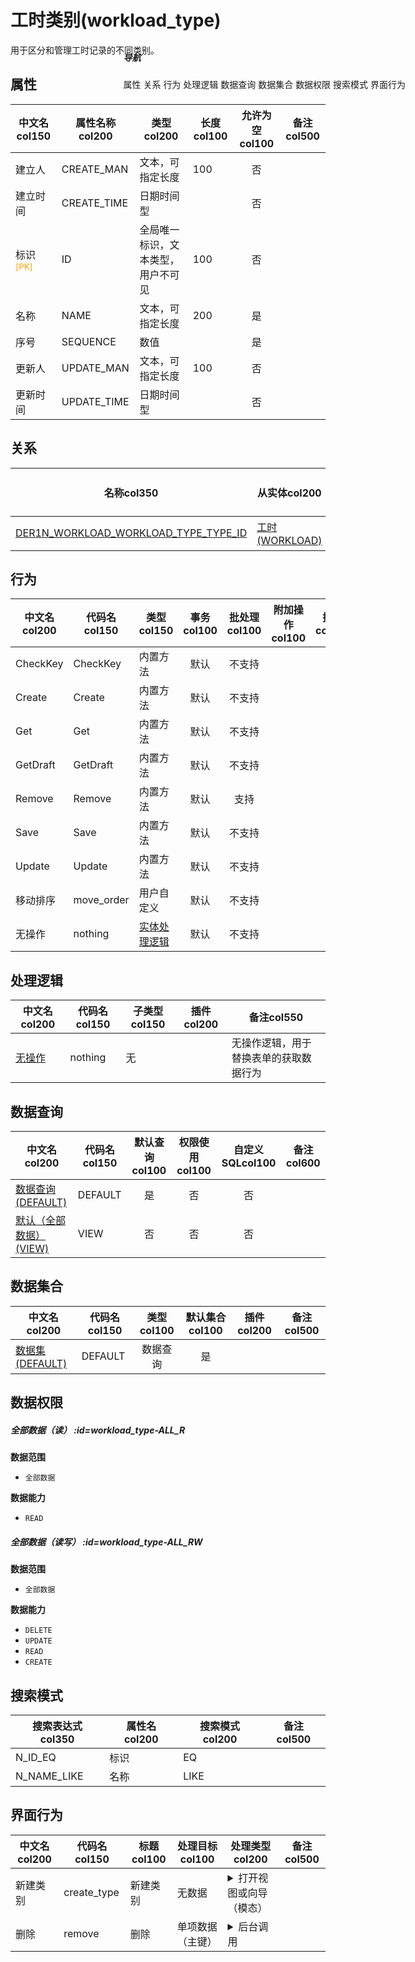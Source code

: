 # 工时类别(workload_type)  <!-- {docsify-ignore-all} -->


用于区分和管理工时记录的不同类别。


## 属性
|    中文名col150 | 属性名称col200           | 类型col200     | 长度col100    |允许为空col100    |  备注col500  |
| --------   |------------| -----  | -----  | :----: | -------- |
|建立人|CREATE_MAN|文本，可指定长度|100|否||
|建立时间|CREATE_TIME|日期时间型||否||
|标识<sup class="footnote-symbol"><font color=orange>[PK]</font></sup>|ID|全局唯一标识，文本类型，用户不可见|100|否||
|名称|NAME|文本，可指定长度|200|是||
|序号|SEQUENCE|数值||是||
|更新人|UPDATE_MAN|文本，可指定长度|100|否||
|更新时间|UPDATE_TIME|日期时间型||否||


## 关系

<el-row>
<el-tabs v-model="show_der">
<el-tab-pane label="主关系" name="major">

| 名称col350     |   从实体col200 | 关系类型col200     |   备注col500  |
| -------- |---------- |------------|----- |
|[DER1N_WORKLOAD_WORKLOAD_TYPE_TYPE_ID](der/DER1N_WORKLOAD_WORKLOAD_TYPE_TYPE_ID)|[工时(WORKLOAD)](module/Base/workload)|1:N关系||


</el-tab-pane>
</el-tabs>
</el-row>

## 行为
| 中文名col200    | 代码名col150    | 类型col150    | 事务col100   | 批处理col100   | 附加操作col100  | 插件col150    |  备注col300  |
| -------- |---------- |----------- |:----:|:----:|---------| ----- | ----- |
|CheckKey|CheckKey|内置方法|默认|不支持||||
|Create|Create|内置方法|默认|不支持||||
|Get|Get|内置方法|默认|不支持||||
|GetDraft|GetDraft|内置方法|默认|不支持||||
|Remove|Remove|内置方法|默认|支持||||
|Save|Save|内置方法|默认|不支持||||
|Update|Update|内置方法|默认|不支持||||
|移动排序|move_order|用户自定义|默认|不支持||||
|无操作|nothing|[实体处理逻辑](module/Base/workload_type/logic/nothing "无操作")|默认|不支持||||

## 处理逻辑
| 中文名col200    | 代码名col150    | 子类型col150    | 插件col200    |  备注col550  |
| -------- |---------- |----------- |------------|----------|
|[无操作](module/Base/workload_type/logic/nothing)|nothing|无||无操作逻辑，用于替换表单的获取数据行为|

## 数据查询
| 中文名col200    | 代码名col150    | 默认查询col100 | 权限使用col100 | 自定义SQLcol100 |  备注col600|
| --------  | --------   | :----:  |:----:  | :----:  |----- |
|[数据查询(DEFAULT)](module/Base/workload_type/query/Default)|DEFAULT|是|否 |否 ||
|[默认（全部数据）(VIEW)](module/Base/workload_type/query/View)|VIEW|否|否 |否 ||

## 数据集合
| 中文名col200  | 代码名col150  | 类型col100 | 默认集合col100 |   插件col200|   备注col500|
| --------  | --------   | :----:   | :----:   | ----- |----- |
|[数据集(DEFAULT)](module/Base/workload_type/dataset/Default)|DEFAULT|数据查询|是|||

## 数据权限

##### 全部数据（读） :id=workload_type-ALL_R

<p class="panel-title"><b>数据范围</b></p>

* `全部数据`

<p class="panel-title"><b>数据能力</b></p>

* `READ`



##### 全部数据（读写） :id=workload_type-ALL_RW

<p class="panel-title"><b>数据范围</b></p>

* `全部数据`

<p class="panel-title"><b>数据能力</b></p>

* `DELETE`
* `UPDATE`
* `READ`
* `CREATE`




## 搜索模式
|   搜索表达式col350   |    属性名col200    |    搜索模式col200        |备注col500  |
| -------- |------------|------------|------|
|N_ID_EQ|标识|EQ||
|N_NAME_LIKE|名称|LIKE||

## 界面行为
|  中文名col200 |  代码名col150 |  标题col100   |     处理目标col100   |    处理类型col200        |  备注col500       |
| --------| --------| -------- |------------|------------|------------|
| 新建类别 | create_type | 新建类别 |无数据|<details><summary>打开视图或向导（模态）</summary>[新建类别](app/view/workload_type_quick_create_view)</details>||
| 删除 | remove | 删除 |单项数据（主键）|<details><summary>后台调用</summary>[Remove](#行为)||

<div style="display: block; overflow: hidden; position: fixed; top: 140px; right: 100px;">

##### 导航
<el-anchor >
<el-anchor-link :href="`#/module/Base/workload_type?id=属性`">
  属性
</el-anchor-link>
<el-anchor-link :href="`#/module/Base/workload_type?id=关系`">
  关系
</el-anchor-link>
<el-anchor-link :href="`#/module/Base/workload_type?id=行为`">
  行为
</el-anchor-link>
<el-anchor-link :href="`#/module/Base/workload_type?id=处理逻辑`">
  处理逻辑
</el-anchor-link>
<el-anchor-link :href="`#/module/Base/workload_type?id=数据查询`">
  数据查询
</el-anchor-link>
<el-anchor-link :href="`#/module/Base/workload_type?id=数据集合`">
  数据集合
</el-anchor-link>
<el-anchor-link :href="`#/module/Base/workload_type?id=数据权限`">
  数据权限
</el-anchor-link>
<el-anchor-link :href="`#/module/Base/workload_type?id=搜索模式`">
  搜索模式
</el-anchor-link>
<el-anchor-link :href="`#/module/Base/workload_type?id=界面行为`">
  界面行为
</el-anchor-link>
</el-anchor>
</div>

<script>
 const { createApp } = Vue
  createApp({
    data() {
      return {
show_der:'major',


      }
    },
    methods: {
    }
  }).use(ElementPlus).mount('#app')
</script>